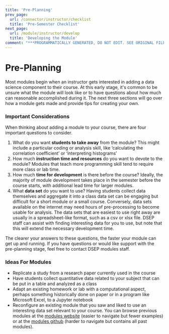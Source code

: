 ```yaml
---
title: 'Pre-Planning'
prev_page:
  url: /connector/instructor/checklist
  title: 'Pre-Semester Checklist'
next_page:
  url: /module/instructor/develop
  title: 'Developing the Module'
comment: "***PROGRAMMATICALLY GENERATED, DO NOT EDIT. SEE ORIGINAL FILES IN /content***"
---
```

# Pre-Planning

Most modules begin when an instructor gets interested in adding a data science component to their course. At this early stage, it's common to be unsure what the module will look like or to have questions about how much can reasonable accomplished during it. The next three sections will go over how a module gets made and provide tips for creating your own.

### Important Considerations

When thinking about adding a module to your course, there are four important questions to consider.

1. What do you want **students to take away** from the module? This might include a particular coding or analysis skill, like ‘calculating the correlation coefficient’ or ‘interpreting histograms’
2. How much **instruction time and resources** do you want to devote to the module? Modules that teach more programming skill tend to require more class or lab time.
3. How much **time for development** is there before the course? Ideally, the majority of module development takes place in the semester before the course starts, with additional lead time for larger modules.
4. What **data set** do you want to use? Having students collect data themselves and aggregate it into a class data set can be engaging but difficult for a short module or a small course. Conversely, data sets available on the internet may need hours of pre-processing to become usable for analysis. The data sets that are easiest to use right away are usually in a spreadsheet-like format, such as a csv or xlsx file. DSEP staff can assist with finding interesting data for you to use, but note that this will extend the necessary development time.

The clearer your answers to these questions, the faster your module can get up and running. If you have questions or would like support with the pre-planning stage, feel free to contact DSEP modules staff.

### Ideas For Modules

* Replicate a study from a research paper currently used in the course
* Have students collect quantitative data related to your subject that can be put in a table and analyzed as a class
* Adapt an existing homework or lab with a computational aspect, perhaps something historically done on paper or in a program like Microsoft Excel, to a Jupyter notebook
* Reconfigure an existing module that you saw and liked to use an interesting data set relevant to your course. You can browse previous modules at the [modules website](https://ds-modules.github.io/DS-Modules/) (easier to navigate but fewer examples) or at the [modules github](https://github.com/ds-modules) (harder to navigate but contains all past modules).
